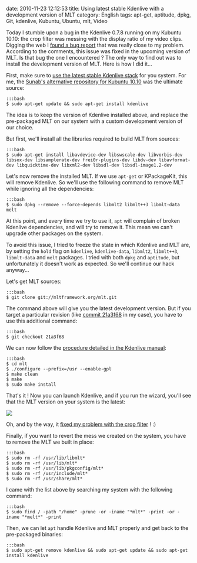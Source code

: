 date: 2010-11-23 12:12:53
title: Using latest stable Kdenlive with a development version of MLT
category: English
tags: apt-get, aptitude, dpkg, Git, kdenlive, Kubuntu, Ubuntu, mlt, Video

Today I stumble upon a bug in the Kdenlive 0.7.8 running on my Kubuntu 10.10: the crop filter was messing with the display ratio of my video clips. Digging the web I [found a bug report](http://www.kdenlive.org/mantis/view.php?id=1814) that was really close to my problem. According to the comments, this issue was fixed in the upcoming version of MLT. Is that bug the one I encountered ? The only way to find out was to install the development version of MLT. Here is how I did it...

First, make sure to [use the latest stable Kdenlive stack](http://www.kdenlive.org/download-kdenlive-0) for you system. For me, the [Sunab's alternative repository for Kubuntu 10.10](https://launchpad.net/~sunab/+archive/kdenlive-release/?field.series_filter=maverick) was the ultimate source:

    :::bash
    $ sudo apt-get update && sudo apt-get install kdenlive

The idea is to keep the version of Kdenlive installed above, and replace the pre-packaged MLT on our system with a custom development version of our choice.

But first, we'll install all the libraries required to build MLT from sources:

    :::bash
    $ sudo apt-get install libavdevice-dev libswscale-dev libvorbis-dev libsox-dev libsamplerate-dev frei0r-plugins-dev libdv-dev libavformat-dev libquicktime-dev libxml2-dev libsdl-dev libsdl-image1.2-dev

Let's now remove the installed MLT. If we use `apt-get` or KPackageKit, this will remove Kdenlive. So we'll use the following command to remove MLT while ignoring all the dependencies:

    :::bash
    $ sudo dpkg --remove --force-depends libmlt2 libmlt++3 libmlt-data melt

At this point, and every time we try to use it, `apt` will complain of broken Kdenlive dependencies, and will try to remove it. This mean we can't upgrade other packages on the system.

To avoid this issue, I tried to freeze the state in which Kdenlive and MLT are, by setting the `hold` flag on `kdenlive`, `kdenlive-data`, `libmlt2`, `libmlt++3`, `libmlt-data` and `melt` packages. I tried with both `dpkg` and `aptitude`, but unfortunately it doesn't work as expected. So we'll continue our hack anyway...

Let's get MLT sources:

    :::bash
    $ git clone git://mltframework.org/mlt.git

The command above will give you the latest development version. But if you target a particular revision (like [commit 21a3f68](http://mltframework.org/gitweb/mlt.git?p=mltframework.org/mlt.git;a=commit;h=21a3f68d56ce1237eb6510cdf03ebfc40b5641c2) in my case), you have to use this additional command:

    :::bash
    $ git checkout 21a3f68

We can now follow the [procedure detailed in the Kdenlive manual](http://www.kdenlive.org/user-manual/downloading-and-installing-kdenlive/installing-source/installing-mlt-rendering-engine):

    :::bash
    $ cd mlt
    $ ./configure --prefix=/usr --enable-gpl
    $ make clean
    $ make
    $ sudo make install

That's it ! Now you can launch Kdenlive, and if you run the wizard, you'll see that the MLT version on your system is the latest:

![](/uploads/2010/kdenlive-with-mlt-dev.png)

Oh, and by the way, it [fixed my problem with the crop filter](http://mltframework.org/gitweb/mlt.git?p=mltframework.org/mlt.git;a=commitdiff;h=21a3f68d56ce1237eb6510cdf03ebfc40b5641c2) ! :)

Finally, if you want to revert the mess we created on the system, you have to remove the MLT we built in place:

    :::bash
    $ sudo rm -rf /usr/lib/libmlt*
    $ sudo rm -rf /usr/lib/mlt*
    $ sudo rm -rf /usr/lib/pkgconfig/mlt*
    $ sudo rm -rf /usr/include/mlt*
    $ sudo rm -rf /usr/share/mlt*

I came with the list above by searching my system with the following command:

    :::bash
    $ sudo find / -path "/home" -prune -or -iname "*mlt*" -print -or -iname "*melt*" -print

Then, we can let `apt` handle Kdenlive and MLT properly and get back to the pre-packaged binaries:

    :::bash
    $ sudo apt-get remove kdenlive && sudo apt-get update && sudo apt-get install kdenlive

